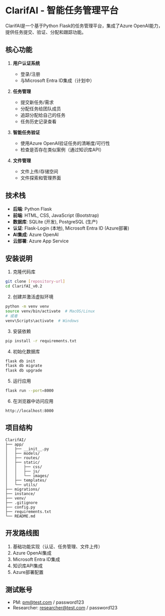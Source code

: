 # ClarifAI - 智能任务管理平台

ClarifAI是一个基于Python Flask的任务管理平台，集成了Azure OpenAI能力，提供任务提交、验证、分配和跟踪功能。

## 核心功能

1. **用户认证系统**
   - 登录/注册
   - 与Microsoft Entra ID集成（计划中）

2. **任务管理**
   - 提交新任务/需求
   - 分配任务给团队成员
   - 追踪分配给自己的任务
   - 任务历史记录查看

3. **智能任务验证**
   - 使用Azure OpenAI验证任务的清晰度/可行性
   - 检查是否存在类似案例（通过知识库API）

4. **文件管理**
   - 文件上传/存储空间
   - 文件探索和管理界面

## 技术栈

- **后端**: Python Flask
- **前端**: HTML, CSS, JavaScript (Bootstrap)
- **数据库**: SQLite (开发), PostgreSQL (生产)
- **认证**: Flask-Login (本地), Microsoft Entra ID (Azure部署)
- **AI集成**: Azure OpenAI
- **云部署**: Azure App Service

## 安装说明

1. 克隆代码库

```bash
git clone [repository-url]
cd ClarifAI_v0.2
```

2. 创建并激活虚拟环境

```bash
python -m venv venv
source venv/bin/activate  # MacOS/Linux
# 或者
venv\Scripts\activate  # Windows
```

3. 安装依赖

```bash
pip install -r requirements.txt
```

4. 初始化数据库

```bash
flask db init
flask db migrate
flask db upgrade
```

5. 运行应用

```bash
flask run --port=8000
```

6. 在浏览器中访问应用

```
http://localhost:8000
```

## 项目结构

```
ClarifAI/
├── app/
│   ├── __init__.py
│   ├── models/
│   ├── routes/
│   ├── static/
│   │   ├── css/
│   │   ├── js/
│   │   └── images/
│   ├── templates/
│   └── utils/
├── migrations/
├── instance/
├── venv/
├── .gitignore
├── config.py
├── requirements.txt
└── README.md
```

## 开发路线图

1. 基础功能实现（认证、任务管理、文件上传）
2. Azure OpenAI集成
3. Microsoft Entra ID集成
4. 知识库API集成
5. Azure部署配置

## 测试账号

- PM: pm@test.com / password123
- Researcher: researcher@test.com / password123 